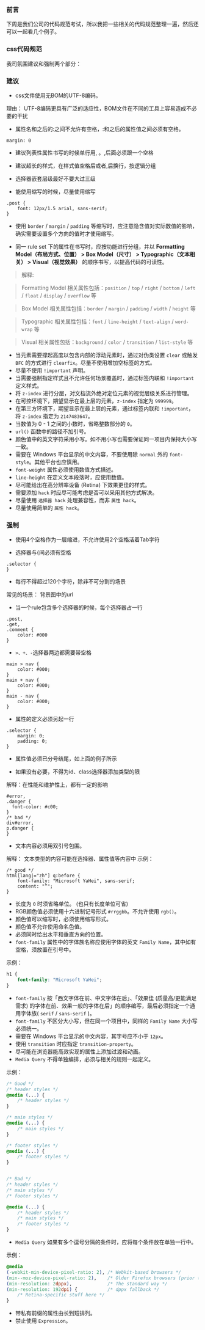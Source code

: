 ### 前言

下周是我们公司的代码规范考试，所以我把一些相关的代码规范整理一遍，然后还可以一起看几个例子。

### css代码规范

我司氛围建议和强制两个部分：

### 建议

- css文件使用无BOM的UTF-8编码。

理由： UTF-8编码更具有广泛的适应性，BOM文件在不同的工具上容易造成不必要的干扰

- 属性名和之后的:之间不允许有空格，:和之后的属性值之间必须有空格。

```
margin: 0
```

- 建议列表性属性书写的时候单行用, 。,后面必须跟一个空格

- 建议超长的样式，在样式值空格后或者,后换行，按逻辑分组 

- 选择器嵌套层级最好不要大过三级

- 能使用缩写的时候，尽量使用缩写

```
.post {
    font: 12px/1.5 arial, sans-serif;
}
```

-  使用 `border` / `margin` / `padding` 等缩写时，应注意隐含值对实际数值的影响，确实需要设置多个方向的值时才使用缩写。

- 同一 rule set 下的属性在书写时，应按功能进行分组，并以 **Formatting Model（布局方式、位置） > Box Model（尺寸） > Typographic（文本相关） > Visual（视觉效果）** 的顺序书写，以提高代码的可读性。

> 解释: 

> Formatting Model 相关属性包括：`position` / `top` / `right` / `bottom` / `left` / `float` / `display` / `overflow` 等

> Box Model 相关属性包括：`border` / `margin` / `padding` / `width` / `height` 等

> Typographic 相关属性包括：`font` / `line-height` / `text-align` / `word-wrap` 等

> Visual 相关属性包括：`background` / `color` / `transition` / `list-style` 等

- 当元素需要撑起高度以包含内部的浮动元素时，通过对伪类设置 `clear` 或触发 `BFC` 的方式进行 `clearfix`。尽量不使用增加空标签的方式。
- 尽量不使用 `!important` 声明。
- 当需要强制指定样式且不允许任何场景覆盖时，通过标签内联和 `!important` 定义样式。
- 将 `z-index` 进行分层，对文档流外绝对定位元素的视觉层级关系进行管理。
- 在可控环境下，期望显示在最上层的元素，`z-index` 指定为 `999999`。
- 在第三方环境下，期望显示在最上层的元素，通过标签内联和 `!important`，将 `z-index` 指定为 `2147483647`。
- 当数值为 0 - 1 之间的小数时，省略整数部分的 `0`。
- `url()` 函数中的路径不加引号。
- 颜色值中的英文字符采用小写。如不用小写也需要保证同一项目内保持大小写一致。
- 需要在 Windows 平台显示的中文内容，不要使用除 `normal` 外的 `font-style`。其他平台也应慎用。
- `font-weight` 属性必须使用数值方式描述。
- `line-height` 在定义文本段落时，应使用数值。
- 尽可能给出在高分辨率设备 (Retina) 下效果更佳的样式。
- 需要添加 `hack` 时应尽可能考虑是否可以采用其他方式解决。
- 尽量使用 `选择器 hack` 处理兼容性，而非 `属性 hack`。
- 尽量使用简单的 `属性 hack`。

### 强制

- 使用4个空格作为一层缩进，不允许使用2个空格活着Tab字符

- 选择器与{间必须有空格

```
.selector {
}
```
- 每行不得超过120个字符，除非不可分割的场景

常见的场景：
背景图中的url

- 当一个rule包含多个选择器的时候，每个选择器占一行

```
.post,
.get,
.comment {
    color: #000
}
```

- `>、+、-`选择器两边都需要带空格

```
main > nav {
    color: #000;
}
main + nav {
    color: #000;
}
main - nav {
    color: #000;
}
```

- 属性的定义必须另起一行

```
.selector {
    margin: 0;
    padding: 0;
}
```

- 属性值必须已分号结尾，如上面的例子所示

- 如果没有必要，不得为id、class选择器添加类型的限

解释：在性能和维护性上，都有一定的影响

```
#error,
.danger {
  font-color: #c00;
}
/* bad */
div#error,
p.danger {
}
```

- 文本内容必须用双引号包围。

解释：
文本类型的内容可能在选择器、属性值等内容中
示例：
```
/* good */
html[lang|="zh"] q:before {
    font-family: "Microsoft YaHei", sans-serif;
    content: "“";
}
```

- 长度为 `0` 时须省略单位。 (也只有长度单位可省)
- RGB颜色值必须使用十六进制记号形式 `#rrggbb`。不允许使用 `rgb()`。 
- 颜色值可以缩写时，必须使用缩写形式。
- 颜色值不允许使用命名色值。
- 必须同时给出水平和垂直方向的位置。
- `font-family` 属性中的字体族名称应使用字体的英文 `Family Name`，其中如有空格，须放置在引号中。

示例：

```css
h1 {
    font-family: "Microsoft YaHei";
}
```
- `font-family` 按「西文字体在前、中文字体在后」、「效果佳 (质量高/更能满足需求) 的字体在前、效果一般的字体在后」的顺序编写，最后必须指定一个通用字体族( `serif` / `sans-serif` )。
- `font-family` 不区分大小写，但在同一个项目中，同样的 `Family Name` 大小写必须统一。
- 需要在 Windows 平台显示的中文内容，其字号应不小于 `12px`。
- 使用 `transition` 时应指定 `transition-property`。
- 尽可能在浏览器能高效实现的属性上添加过渡和动画。
- `Media Query` 不得单独编排，必须与相关的规则一起定义。

示例：

```css
/* Good */
/* header styles */
@media (...) {
    /* header styles */
}

/* main styles */
@media (...) {
    /* main styles */
}

/* footer styles */
@media (...) {
    /* footer styles */
}


/* Bad */
/* header styles */
/* main styles */
/* footer styles */

@media (...) {
    /* header styles */
    /* main styles */
    /* footer styles */
}
```
- `Media Query` 如果有多个逗号分隔的条件时，应将每个条件放在单独一行中。

示例：

```css
@media
(-webkit-min-device-pixel-ratio: 2), /* Webkit-based browsers */
(min--moz-device-pixel-ratio: 2),    /* Older Firefox browsers (prior to Firefox 16) */
(min-resolution: 2dppx),             /* The standard way */
(min-resolution: 192dpi) {           /* dppx fallback */
    /* Retina-specific stuff here */
}
```
- 带私有前缀的属性由长到短排列。
- 禁止使用 `Expression`。